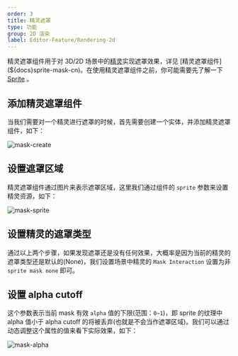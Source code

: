 ```yaml
---
order: 3
title: 精灵遮罩
type: 功能
group: 2D 渲染
label: Editor-Feature/Rendering-2d
---
```


精灵遮罩组件用于对 3D/2D 场景中的[精灵](${docs}editor-sprite-renderer-cn)实现遮罩效果，详见 [精灵遮罩组件](${docs}sprite-mask-cn)。在使用精灵遮罩组件之前，你可能需要先了解一下 [Sprite](${docs}editor-2d-sprite-cn) 。

## 添加精灵遮罩组件

当我们需要对一个精灵进行遮罩的时候，首先需要创建一个实体，并添加精灵遮罩组件，如下：

![mask-create](https://mdn.alipayobjects.com/huamei_w6ifet/afts/img/A*2aiPQpvSyncAAAAAAAAAAAAADjCHAQ/original)

## 设置遮罩区域

精灵遮罩组件通过图片来表示遮罩区域，这里我们通过组件的 `sprite` 参数来设置精灵资源，如下：

![mask-sprite](https://mdn.alipayobjects.com/huamei_w6ifet/afts/img/A*iVO6SaltbFoAAAAAAAAAAAAADjCHAQ/original)

## 设置精灵的遮罩类型

通过以上两个步骤，如果发现遮罩还是没有任何效果，大概率是因为当前的精灵的遮罩类型还是默认的(None)，我们设置场景中精灵的 `Mask Interaction` 设置为非 `sprite mask none` 即可。

## 设置 alpha cutoff

这个参数表示当前 mask 有效 `alpha` 值的下限(范围：`0~1`)，即 sprite 的纹理中 alpha 值小于 alpha cutoff 的将被丢弃(也就是不会当作遮罩区域)。我们可以通过动态调整这个属性的值来看下实际效果，如下：

![mask-alpha](https://mdn.alipayobjects.com/huamei_w6ifet/afts/img/A*he3fT5IKYesAAAAAAAAAAAAADjCHAQ/original)

